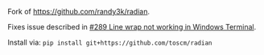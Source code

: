 Fork of <https://github.com/randy3k/radian>.

Fixes issue described in [#289 Line wrap not working in Windows Terminal](https://github.com/randy3k/radian/issues/289).

Install via: `pip install git+https://github.com/toscm/radian`




